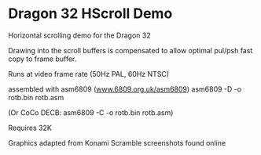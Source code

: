 # Dragon 32 HScroll Demo

Horizontal scrolling demo for the Dragon 32

Drawing into the scroll buffers is compensated to allow optimal pul/psh fast copy to frame buffer.

Runs at video frame rate (50Hz PAL, 60Hz NTSC)

assembled with asm6809  (www.6809.org.uk/asm6809)
asm6809 -D -o rotb.bin rotb.asm

(Or CoCo DECB: asm6809 -C -o rotb.bin rotb.asm)

Requires 32K

Graphics adapted from Konami Scramble screenshots found online
